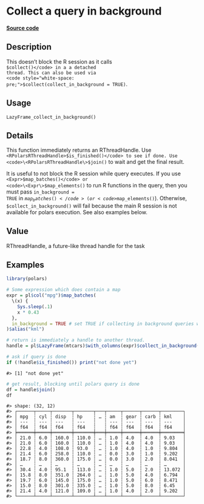 

# Collect a query in background

[**Source code**](https://github.com/pola-rs/r-polars/tree/d562252dbb77de7e06ca3e6150d74a2c709763bc/R/lazyframe__lazy.R#L559)

## Description

This doesn’t block the R session as it calls
<code style="white-space: pre;">$collect()</code> in a a detached
thread. This can also be used via
<code style="white-space: pre;">$collect(collect_in_background =
TRUE)</code>.

## Usage

<pre><code class='language-R'>LazyFrame_collect_in_background()
</code></pre>

## Details

This function immediately returns an RThreadHandle. Use
<code>\<RPolarsRThreadHandle\>$is_finished()</code> to see if done. Use
<code>\<RPolarsRThreadHandle\>$join()</code> to wait and get the final
result.

It is useful to not block the R session while query executes. If you use
<code>\<Expr\>$map_batches()</code> or
<code>\<Expr\>$map_elements()</code> to run R functions in the query,
then you must pass <code>in_background = TRUE</code> in
<code>$map_batches()</code> (or <code>$map_elements()</code>).
Otherwise,
<code style="white-space: pre;">$collect_in_background()</code> will
fail because the main R session is not available for polars execution.
See also examples below.

## Value

RThreadHandle, a future-like thread handle for the task

## Examples

``` r
library(polars)

# Some expression which does contain a map
expr = pl$col("mpg")$map_batches(
  \(x) {
    Sys.sleep(.1)
    x * 0.43
  },
  in_background = TRUE # set TRUE if collecting in background queries with $map or $apply
)$alias("kml")

# return is immediately a handle to another thread.
handle = pl$LazyFrame(mtcars)$with_columns(expr)$collect_in_background()

# ask if query is done
if (!handle$is_finished()) print("not done yet")
```

    #> [1] "not done yet"

``` r
# get result, blocking until polars query is done
df = handle$join()
df
```

    #> shape: (32, 12)
    #> ┌──────┬─────┬───────┬───────┬───┬─────┬──────┬──────┬────────┐
    #> │ mpg  ┆ cyl ┆ disp  ┆ hp    ┆ … ┆ am  ┆ gear ┆ carb ┆ kml    │
    #> │ ---  ┆ --- ┆ ---   ┆ ---   ┆   ┆ --- ┆ ---  ┆ ---  ┆ ---    │
    #> │ f64  ┆ f64 ┆ f64   ┆ f64   ┆   ┆ f64 ┆ f64  ┆ f64  ┆ f64    │
    #> ╞══════╪═════╪═══════╪═══════╪═══╪═════╪══════╪══════╪════════╡
    #> │ 21.0 ┆ 6.0 ┆ 160.0 ┆ 110.0 ┆ … ┆ 1.0 ┆ 4.0  ┆ 4.0  ┆ 9.03   │
    #> │ 21.0 ┆ 6.0 ┆ 160.0 ┆ 110.0 ┆ … ┆ 1.0 ┆ 4.0  ┆ 4.0  ┆ 9.03   │
    #> │ 22.8 ┆ 4.0 ┆ 108.0 ┆ 93.0  ┆ … ┆ 1.0 ┆ 4.0  ┆ 1.0  ┆ 9.804  │
    #> │ 21.4 ┆ 6.0 ┆ 258.0 ┆ 110.0 ┆ … ┆ 0.0 ┆ 3.0  ┆ 1.0  ┆ 9.202  │
    #> │ 18.7 ┆ 8.0 ┆ 360.0 ┆ 175.0 ┆ … ┆ 0.0 ┆ 3.0  ┆ 2.0  ┆ 8.041  │
    #> │ …    ┆ …   ┆ …     ┆ …     ┆ … ┆ …   ┆ …    ┆ …    ┆ …      │
    #> │ 30.4 ┆ 4.0 ┆ 95.1  ┆ 113.0 ┆ … ┆ 1.0 ┆ 5.0  ┆ 2.0  ┆ 13.072 │
    #> │ 15.8 ┆ 8.0 ┆ 351.0 ┆ 264.0 ┆ … ┆ 1.0 ┆ 5.0  ┆ 4.0  ┆ 6.794  │
    #> │ 19.7 ┆ 6.0 ┆ 145.0 ┆ 175.0 ┆ … ┆ 1.0 ┆ 5.0  ┆ 6.0  ┆ 8.471  │
    #> │ 15.0 ┆ 8.0 ┆ 301.0 ┆ 335.0 ┆ … ┆ 1.0 ┆ 5.0  ┆ 8.0  ┆ 6.45   │
    #> │ 21.4 ┆ 4.0 ┆ 121.0 ┆ 109.0 ┆ … ┆ 1.0 ┆ 4.0  ┆ 2.0  ┆ 9.202  │
    #> └──────┴─────┴───────┴───────┴───┴─────┴──────┴──────┴────────┘
